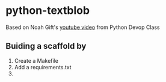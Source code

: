 

# python-textblob

Based on Noah Gift's [youtube video](https://youtu.be/Wgyf66JXmhY) from Python Devop Class

## Buiding a scaffold by
1. Create a Makefile
2. Add a requirements.txt
3. 
